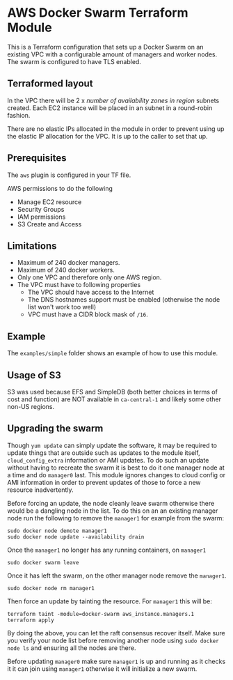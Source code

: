 # AWS Docker Swarm Terraform Module

This is a Terraform configuration that sets up a Docker Swarm on an existing VPC with a configurable amount of managers and worker nodes. The swarm is configured to have TLS enabled.

## Terraformed layout

In the VPC there will be 2 x _number of availability zones in region_ subnets created.  Each EC2 instance will be placed in an subnet in a round-robin fashion.

There are no elastic IPs allocated in the module in order to prevent using up the elastic IP allocation for the VPC. It is up to the caller to set that up.

## Prerequisites

The `aws` plugin is configured in your TF file.

AWS permissions to do the following

* Manage EC2 resource
* Security Groups
* IAM permissions
* S3 Create and Access

## Limitations

- Maximum of 240 docker managers.
- Maximum of 240 docker workers.
- Only one VPC and therefore only one AWS region.
- The VPC must have to following properties
  - The VPC should have access to the Internet
  - The DNS hostnames support must be enabled (otherwise the node list won't work too well)
  - VPC must have a CIDR block mask of `/16`.

## Example

The `examples/simple` folder shows an example of how to use this module.

## Usage of S3

S3 was used because EFS and SimpleDB (both better choices in terms of cost and function) are NOT available in `ca-central-1` and likely some other non-US regions.

## Upgrading the swarm

Though `yum update` can simply update the software, it may be required to update things that are outside such as updates to the module itself, `cloud_config_extra` information or AMI updates. To do such an update without having to recreate the swarm it is best to do it one manager node at a time and do `manager0` last. This module ignores changes to cloud config or AMI information in order to prevent updates of those to force a new resource inadvertently.

Before forcing an update, the node cleanly leave swarm otherwise there would be a dangling node in the list. To do this on an an existing manager node run the following to remove the `manager1` for example from the swarm:

    sudo docker node demote manager1
    sudo docker node update --availability drain

Once the `manager1` no longer has any running containers, on `manager1`

    sudo docker swarm leave

Once it has left the swarm, on the other manager node remove the `manager1`.

    sudo docker node rm manager1

Then force an update by tainting the resource. For `manager1` this will be:

    terraform taint -module=docker-swarm aws_instance.managers.1
    terraform apply

By doing the above, you can let the raft consensus recover itself. Make sure you verify your node list before removing another node using `sudo docker node ls` and ensuring all the nodes are there.

Before updating `manager0` make sure `manager1` is up and running as it checks it it can join using `manager1` otherwise it will initialize a new swarm.
